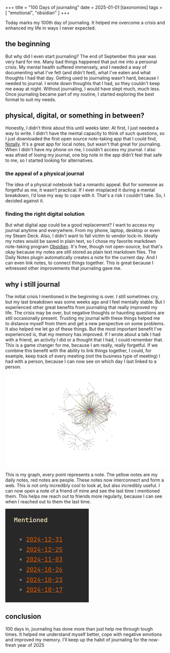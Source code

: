 +++
title = "100 Days of journaling"
date = 2025-01-01
[taxonomies]
tags = [ "emotional", "obsidian" ]
+++


Today marks my 100th day of journaling. It helped me overcome a crisis and enhanced my life in ways I never expected.

## the beginning

But why did I even start journaling? The end of September this year was very hard for me. Many bad things happened that put me into a personal crisis. My mental health suffered immensely, and I needed a way of documenting what I've felt (and didn't feel), what I've eaten and what thoughts I had that day. Getting used to journaling wasn't hard, because I needed to journal. I wrote down thoughts that I had, so they couldn't keep me away at night. Without journaling, I would have slept much, much less.  
Once journaling became part of my routine, I started exploring the best format to suit my needs.

## physical, digital, or something in between?

Honestly, I didn’t think about this until weeks later. At first, I just needed a way to write. I didn't have the mental capacity to think of such questions, so I just downloaded the first open source note-taking app that I could find, [Notally](https://play.google.com/store/apps/details?id=com.omgodse.notally). It's a great app for local notes, but wasn't that great for journaling. When I didn't have my phone on me, I couldn't access my journal. I also was afraid of losing my journal, one big note in the app didn't feel that safe to me, so I started looking for alternatives.

### the appeal of a physical journal

The idea of a physical notebook had a romantic appeal. But for someone as forgetful as me, it wasn’t practical. If I ever misplaced it during a mental breakdown, I’d lose my way to cope with it. That's a risk I couldn't take. So, I decided against it.

### finding the right digital solution

But what digital app could be a good replacement? I want to access my journal anytime and everywhere. From my phone, laptop, desktop or even my Steam Deck. Also, I didn't want to fall victim to vendor lock-in. Ideally my notes would be saved in plain text, so I chose my favorite markdown note-taking program [Obsidian](https://obsidian.md/). It's free, though not open-source, but that's okay because my notes are still stored as plain text markdown files. The Daily Notes plugin automatically creates a note for the current day. And I can even link notes, to connect things together. This is great because I witnessed other improvements that journaling gave me.

## why i still journal

The initial crisis I mentioned in the beginning is over. I still sometimes cry, but my last breakdown was some weeks ago and I feel mentally stable. But I experienced other great benefits from journaling that really improved my life. The crisis may be over, but negative thoughts or haunting questions are still occasionally present. Trusting my journal with these things helped me to distance myself from them and get a new perspective on some problems. It also  helped me let go of these things. But the most important benefit I've experienced is, that my memory has improved. If I wrote about a talk I had with a friend, an activity I did or a thought that I had, I could remember that. This is a game changer for me, because I am really, really forgetful.
If we combine this benefit with the ability to link things together, I could, for example, keep track of every meeting (not the business type of meeting) I had with a person, because I can now see on which day I last linked to a person.

![obsidian-graph.png](./obsidian-graph.png)

This is my graph, every point represents a note. The yellow notes are my daily notes, red notes are people. These notes now interconnect and form a web. This is not only incredibly cool to look at, but also incredibly useful. I can now open a note of a friend of mine and see the last time I mentioned them.
This helps me reach out to friends more regularly, because I can see when I reached out to them the last time.

![mentioned-example.png](./mentioned-example.png)

## conclusion

100 days in, journaling has done more than just help me through tough times. It helped me understand myself better, cope with negative emotions and improved my memory. I'll keep up the habit of journaling for the now-fresh year of 2025